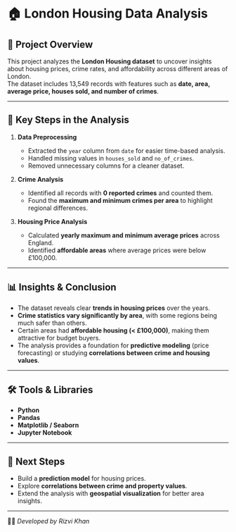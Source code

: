 # 🏠 London Housing Data Analysis

## 📌 Project Overview
This project analyzes the **London Housing dataset** to uncover insights about housing prices, crime rates, and affordability across different areas of London.  
The dataset includes 13,549 records with features such as **date, area, average price, houses sold, and number of crimes**.

---

## 🔎 Key Steps in the Analysis
1. **Data Preprocessing**
   - Extracted the `year` column from `date` for easier time-based analysis.
   - Handled missing values in `houses_sold` and `no_of_crimes`.
   - Removed unnecessary columns for a cleaner dataset.

2. **Crime Analysis**
   - Identified all records with **0 reported crimes** and counted them.
   - Found the **maximum and minimum crimes per area** to highlight regional differences.

3. **Housing Price Analysis**
   - Calculated **yearly maximum and minimum average prices** across England.
   - Identified **affordable areas** where average prices were below £100,000.

---

## 📊 Insights & Conclusion
- The dataset reveals clear **trends in housing prices** over the years.  
- **Crime statistics vary significantly by area**, with some regions being much safer than others.  
- Certain areas had **affordable housing (< £100,000)**, making them attractive for budget buyers.  
- The analysis provides a foundation for **predictive modeling** (price forecasting) or studying **correlations between crime and housing values**.

---

## 🛠️ Tools & Libraries
- **Python**
- **Pandas**
- **Matplotlib / Seaborn**
- **Jupyter Notebook**

---

## 🚀 Next Steps
- Build a **prediction model** for housing prices.  
- Explore **correlations between crime and property values**.  
- Extend the analysis with **geospatial visualization** for better area insights.  

---
👨‍💻 *Developed by Rizvi Khan*

